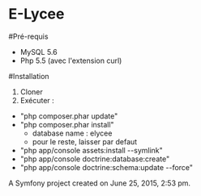 E-Lycee
=======

#Pré-requis

- MySQL 5.6
- Php 5.5 (avec l'extension curl)

#Installation

1. Cloner
2. Exécuter : 
  - "php composer.phar update"
  - "php composer.phar install"
    - database name : elycee
    - pour le reste, laisser par defaut
  - "php app/console assets:install --symlink"
  - "php app/console doctrine:database:create"
  - "php app/console doctrine:schema:update --force"


A Symfony project created on June 25, 2015, 2:53 pm.
